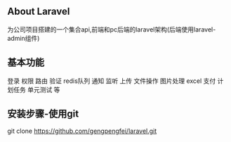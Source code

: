 ## About Laravel

为公司项目搭建的一个集合api,前端和pc后端的laravel架构(后端使用laravel-admin组件)

## 基本功能
登录 
权限 
路由 
验证 
redis队列 
通知 
监听 
上传 
文件操作 
图片处理 
excel 
支付 
计划任务
单元测试
等
## 安装步骤-使用git

git clone https://github.com/gengpengfei/laravel.git
